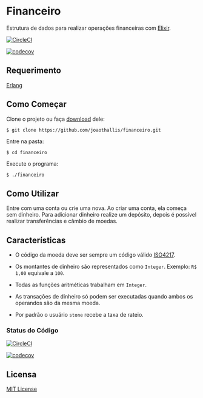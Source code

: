 # Financeiro

Estrutura de dados para realizar operações financeiras com [Elixir](http://elixir-lang.github.io/).

[![CircleCI](https://circleci.com/gh/joaothallis/financeiro.svg?style=svg)](https://circleci.com/gh/joaothallis/financeiro)

[![codecov](https://codecov.io/gh/joaothallis/financeiro/branch/master/graph/badge.svg)](https://codecov.io/gh/joaothallis/financeiro)

## Requerimento

[Erlang](http://www.erlang.org/downloads)

## Como Começar

Clone o projeto ou faça [download](https://github.com/joaothallis/financeiro.git) dele:

```git
$ git clone https://github.com/joaothallis/financeiro.git
```

Entre na pasta:

```sh
$ cd financeiro
```

Execute o programa:

```
$ ./financeiro
```

## Como Utilizar

Entre com uma conta ou crie uma nova.
Ao criar uma conta, ela começa sem dinheiro. Para adicionar dinheiro realize um depósito, depois é possível realizar transferências e câmbio de moedas.

## Características

- O código da moeda deve ser sempre um código válido [ISO4217](https://www.iso.org/iso-4217-currency-codes.html).

- Os montantes de dinheiro são representados como `Integer`. Exemplo: `R$ 1,00` equivale a `100`.

- Todas as funções aritméticas trabalham em `Integer`.

- As transações de dinheiro só podem ser executadas quando ambos os operandos são da mesma moeda.

- Por padrão o usuário `stone` recebe a taxa de rateio.

### Status do Código

[![CircleCI](https://circleci.com/gh/joaothallis/financeiro.svg?style=svg)](https://circleci.com/gh/joaothallis/financeiro)

[![codecov](https://codecov.io/gh/joaothallis/financeiro/branch/master/graph/badge.svg)](https://codecov.io/gh/joaothallis/financeiro)

## Licensa
[MIT License](https://en.wikipedia.org/wiki/MIT_License)